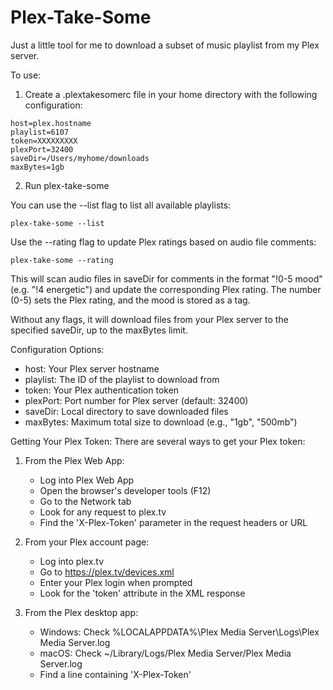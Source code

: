 Plex-Take-Some
===============

Just a little tool for me to download a subset of music playlist from my Plex server.

To use:

1. Create a .plextakesomerc file in your home directory with the following configuration:

```
host=plex.hostname
playlist=6107
token=XXXXXXXXX
plexPort=32400
saveDir=/Users/myhome/downloads
maxBytes=1gb
```

2. Run plex-take-some

You can use the --list flag to list all available playlists:
```
plex-take-some --list
```

Use the --rating flag to update Plex ratings based on audio file comments:
```
plex-take-some --rating
```
This will scan audio files in saveDir for comments in the format "!0-5 mood" (e.g. "!4 energetic") and update the corresponding Plex rating. The number (0-5) sets the Plex rating, and the mood is stored as a tag.

Without any flags, it will download files from your Plex server to the specified saveDir, up to the maxBytes limit.

Configuration Options:
- host: Your Plex server hostname
- playlist: The ID of the playlist to download from
- token: Your Plex authentication token
- plexPort: Port number for Plex server (default: 32400)
- saveDir: Local directory to save downloaded files
- maxBytes: Maximum total size to download (e.g., "1gb", "500mb")

Getting Your Plex Token:
There are several ways to get your Plex token:

1. From the Plex Web App:
   - Log into Plex Web App
   - Open the browser's developer tools (F12)
   - Go to the Network tab
   - Look for any request to plex.tv
   - Find the 'X-Plex-Token' parameter in the request headers or URL

2. From your Plex account page:
   - Log into plex.tv
   - Go to https://plex.tv/devices.xml
   - Enter your Plex login when prompted
   - Look for the 'token' attribute in the XML response

3. From the Plex desktop app:
   - Windows: Check %LOCALAPPDATA%\Plex Media Server\Logs\Plex Media Server.log
   - macOS: Check ~/Library/Logs/Plex Media Server/Plex Media Server.log
   - Find a line containing 'X-Plex-Token'
